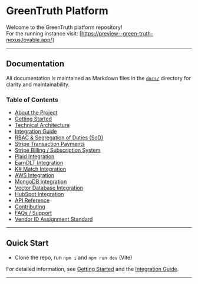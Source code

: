 
# GreenTruth Platform

Welcome to the GreenTruth platform repository!  
For the running instance visit: [https://preview--green-truth-nexus.lovable.app/]

---

## Documentation

All documentation is maintained as Markdown files in the [`docs/`](./docs) directory for clarity and maintainability.

### Table of Contents

- [About the Project](./docs/about.md)
- [Getting Started](./docs/getting-started.md)
- [Technical Architecture](./docs/technical-architecture.md)
- [Integration Guide](./docs/integration-guide.md)
- [RBAC & Segregation of Duties (SoD)](./docs/rbac-and-sod.md)
- [Stripe Transaction Payments](./docs/stripe-transaction-payments.md)
- [Stripe Billing / Subscription System](./docs/stripe-billing.md)
- [Plaid Integration](./docs/plaid-integration.md)
- [EarnDLT Integration](./docs/earndlt-integration.md)
- [K# Match Integration](./docs/k-number-match.md)
- [AWS Integration](./docs/aws-integration.md)
- [MongoDB Integration](./docs/mongodb-integration.md)
- [Vector Database Integration](./docs/vector-db-integration.md)
- [HubSpot Integration](./docs/hubspot-integration.md)
- [API Reference](./docs/api-reference.md)
- [Contributing](./docs/contributing.md)
- [FAQs / Support](./docs/faqs.md)
- [Vendor ID Assignment Standard](./docs/vendor-id-standard.md)

---

## Quick Start

- Clone the repo, run `npm i` and `npm run dev` (Vite)

For detailed information, see [Getting Started](./docs/getting-started.md) and the [Integration Guide](./docs/integration-guide.md).

---
